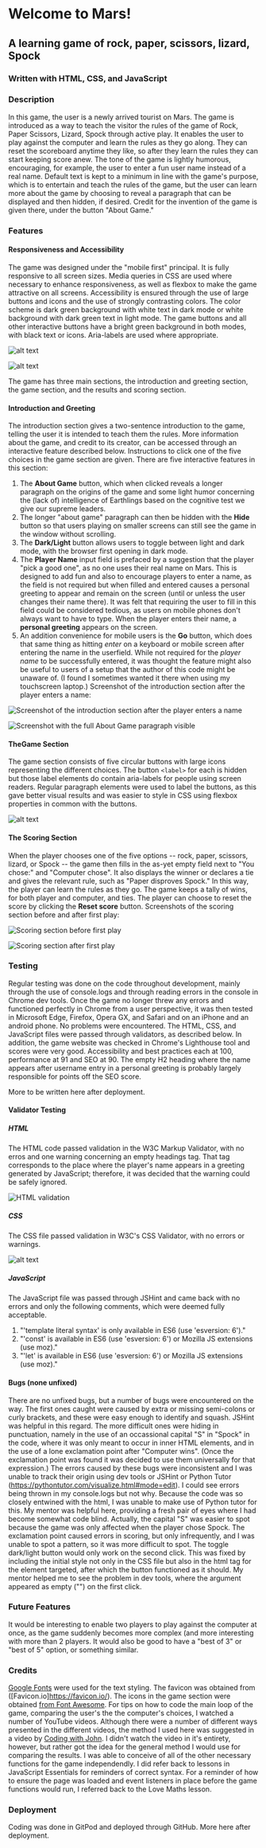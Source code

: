 #  Welcome to Mars!

## A learning game of rock, paper, scissors, lizard, Spock
### Written with HTML, CSS, and JavaScript

### Description

In this game, the user is a newly arrived tourist on Mars. The game is introduced as a way to teach the visitor the rules of the game of Rock, Paper Scissors, Lizard, Spock through active play. It enables the user to play against the computer and learn the rules as they go along. They can reset the scoreboard anytime they like, so after they learn the rules they can start keeping score anew. The tone of the game is lightly humorous, encouraging, for example, the user to enter a fun user name instead of a real name. Default text is kept to a minimum in line with the game's purpose, which is to entertain and teach the rules of the game, but the user can learn more about the game by choosing to reveal a paragraph that can be displayed and then hidden, if desired. Credit for the invention of the game is given there, under the button "About Game."

### Features

#### Responsiveness and Accessibility
The game was designed under the "mobile first" principal. It is fully responsive to all screen sizes. Media queries in CSS are used where necessary to enhance responsiveness, as well as flexbox to make the game attractive on all screens. Accessibility is ensured through the use of large buttons and icons and the use of strongly contrasting colors. The color scheme is dark green background with white text in dark mode or white background with dark green text in light mode. The game buttons and all other interactive buttons have a bright green background in both modes, with black text or icons. Aria-labels are used where appropriate.

![alt text](<Screenshot 2024-08-02 024402.png>)

![alt text](<Screenshot 2024-08-01 191539.png>)

The game has three main sections, the introduction and greeting section, the game section, and the results and scoring section.

#### Introduction and Greeting
The introduction section gives a two-sentence introduction to the game, telling the user it is intended to teach them the rules. More information about the game, and credit to its creator, can be accessed through an interactive feature described below. Instructions to click one of the five choices in the game section are given.
There are five interactive features in this section: 
1. The **About Game** button, which when clicked reveals a longer paragraph on the origins of the game and some light humor concerning the (lack of) intelligence of Earthlings based on the cognitive test we give our supreme leaders. 
2. The longer "about game" paragraph can then be hidden with the **Hide** button so that users playing on smaller screens can still see the game in the window without scrolling.
3. The **Dark/Light** button allows users to toggle between light and dark mode, with the browser first opening in dark mode.
4. The **Player Name** input field is prefaced by a suggestion that the player "pick a good one", as no one uses their real name on Mars. This is designed to add fun and also to encourage players to enter a name, as the field is not required but when filled and entered causes a personal greeting to appear and remain on the screen (until or unless the user changes their name there). It was felt that requiring the user to fill in this field could be considered tedious, as users on mobile phones don't always want to have to type.
When the player enters their name, a **personal greeting** appears on the screen.
5. An addition convenience for mobile users is the **Go** button, which does that same thing as hitting *enter* on a keyboard or mobile screen after entering the name in the userfield. While not required for the *player name* to be successfully entered, it was thought the feature might also be useful to users of a setup that the author of this code might be unaware of. (I found I sometimes wanted it there when using my touchscreen laptop.)
Screenshot of the introduction section after the player enters a name:

![Screenshot of the introduction section after the player enters a name](<Screenshot 2024-08-01 232014.png>) 


![Screenshot with the full *About Game* paragraph visible](<Screenshot 2024-08-01 232644.png>)

#### TheGame Section

The game section consists of five circular buttons with large icons representing the different choices. The button `<label>` for each is hidden but those label elements do contain aria-labels for people using screen readers. Regular paragraph elements were used to label the buttons, as this gave better visual results and was easier to style in CSS using flexbox properties in common with the buttons.

![alt text](<Screenshot 2024-08-01 233931.png>)

#### The Scoring Section

When the player chooses one of the five options -- rock, paper, scissors, lizard, or Spock -- the game then fills in the as-yet empty field next to "You chose:" and "Computer chose". It also displays the winner or declares a tie and gives the relevant rule, such as "Paper disproves Spock." In this way, the player can learn the rules as they go. The game keeps a tally of wins, for both player and computer, and ties. The player can choose to reset the score by clicking the **Reset score** button.
Screenshots of the scoring section before and after first play:

![Scoring section before first play](<Screenshot 2024-08-01 234435.png>)


![Scoring section after first play](<Screenshot 2024-08-01 234500.png>)


### Testing

Regular testing was done on the code throughout development, mainly through the use of console.logs and through reading errors in the console in Chrome dev tools. Once the game no longer threw any errors and functioned perfectly in Chrome from a user perspective, it was then tested in Microsoft Edge, Firefox, Opera GX, and Safari and on an iPhone and an android phone. No problems were encountered. The HTML, CSS, and JavaScript files were passed through validators, as described below. In addition, the game website was checked in Chrome's Lighthouse tool and scores were very good. Accessibility and best practices each at 100, performance at 91 and SEO at 90. The empty H2 heading where the name appears after username entry in a personal greeting is probably largely responsible for points off the SEO score. 

More to be written here after deployment.

#### Validator Testing
##### HTML
The HTML code passed validation in the W3C Markup Validator, with no erros and one warning concerning an empty headings tag. That tag corresponds to the place where the player's name appears in a greeting generated by JavaScript; therefore, it was decided that the warning could be safely ignored.

![HTML validation](<Screenshot 2024-08-02 000157.png>)

##### CSS
The CSS file passed validation in W3C's CSS Validator, with no errors or warnings.

![alt text](<Screenshot 2024-08-01 235101.png>)

##### JavaScript
The JavaScript file was passed through JSHint and came back with no errors and only the following comments, which were deemed fully acceptable.
1. "'template literal syntax' is only available in ES6 (use 'esversion: 6')."
2. "'const' is available in ES6 (use 'esversion: 6') or Mozilla JS extensions (use moz)."
3. "'let' is available in ES6 (use 'esversion: 6') or Mozilla JS extensions (use moz)."

#### Bugs (none unfixed)
There are no unfixed bugs, but a number of bugs were encountered on the way. The first ones caught were caused by extra or missing semi-colons or curly brackets, and these were easy enough to identify and squash. JSHint was helpful in this regard. The more difficult ones were hiding in punctuation, namely in the use of an occassional capital "S" in "Spock" in the code, where it was only meant to occur in inner HTML elements, and in the use of a lone exclamation point after "Computer wins". (Once the exclamation point was found it was decided to use them universally for that expression.) The errors caused by these bugs were inconsistent and I was unable to track their origin using dev tools or JSHint or Python Tutor (https://pythontutor.com/visualize.html#mode=edit). I could see errors being thrown in my console.logs but not why. Because the code was so closely entwined with the html, I was unable to make use of Python tutor for this. My mentor was helpful here, providing a fresh pair of eyes where I had become somewhat code blind. Actually, the capital "S" was easier to spot because the game was only affected when the player chose Spock. The exclamation point caused errors in scoring, but only infrequently, and I was unable to spot a pattern, so it was more difficult to spot. 
The toggle dark/light button would only work on the second click. This was fixed by including the initial style not only in the CSS file but also in the html tag for the element targeted, after which the button functioned as it should. My mentor helped me to see the problem in dev tools, where the argument appeared as empty ("") on the first click.

### Future Features
It would be interesting to enable two players to play against the computer at once, as the game suddenly becomes more complex (and more interesting with more than 2 players.
It would also be good to have a "best of 3" or "best of 5" option, or something similar.

### Credits
[Google Fonts](https://fonts.google.com/) were used for the text styling.
The favicon was obtained from ([Favicon.io]https://favicon.io/).
The icons in the game section were obtained [from Font Awesome](https://kit.fontawesome.com/14c1e6c054.js).
For tips on how to code the main loop of the game, comparing the user's the the computer's choices, I watched a number of YouTube videos. Although there were a number of different ways presented in the different videos, the method I used here was suggested in a video by [Coding with John](https://www.youtube.com/@CodingWithJohn). I didn't watch the video in it's entirety, however, but rather got the idea for the general method I would use for comparing the results. I was able to conceive of all of the other necessary functions for the game independendly. I did refer back to lessons in JavaScript Essentials for reminders of correct syntax. For a reminder of how to ensure the page was loaded and event listeners in place before the game functions would run, I referred back to the Love Maths lesson.

### Deployment
Coding was done in GitPod and deployed through GitHub. More here after deployment.